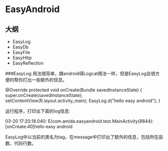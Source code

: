 EasyAndroid
==============================
大纲
------------------------------
* EasyLog
* EasyDb
* EasyFile
* EasyHttp
* EasyReflection

###EasyLog
用法很简单，跟android得Logcat用法一样，但是EasyLog会很方便的帮你打出一些额外的信息。
  
  @Override
    protected void onCreate(Bundle savedInstanceState) {
        super.onCreate(savedInstanceState);
        setContentView(R.layout.activity_main);
        EasyLog.d("hello easy android");
    }
    
运行程序，打印出下面的log信息:

03-20 17:20:18.040: E/com.amida.easyandroid.test.MainActivity(8844): [onCreate:40]hello easy android

EasyLog中以当前的类名为tag，在message中打印出了额外的信息，包括所在函数，代码行数。


  
